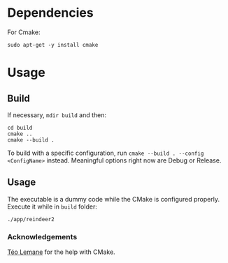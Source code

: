# Dependencies

For Cmake:
```
sudo apt-get -y install cmake
```

# Usage

## Build

If necessary, `mdir build` and then:

```
cd build
cmake ..
cmake --build .
```

To build with a specific configuration, run `cmake --build . --config <ConfigName>` instead. Meaningful options right now are Debug or Release.

## Usage

The executable is a dummy code while the CMake is configured properly. Execute it while in `build` folder:

```
./app/reindeer2
```

### Acknowledgements

[Téo Lemane](https://github.com/tlemane) for the help with CMake.